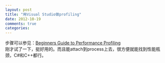 ```yaml
---
layout: post
title: "用Visual Studio做profiling"
date: 2012-10-19
comments: true
categories: 
---
```

步骤可以参见：<a href="http://msdn.microsoft.com/en-us/library/ms182372.aspx">Beginners Guide to Performance Profiling</a><br />刚才试了一下，挺好用的。而且能attach到process上去，很方便就能找到性能瓶颈，C#和C++都行。<br /><blockquote></blockquote>